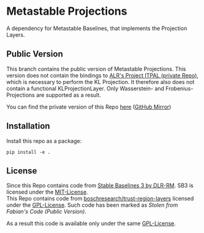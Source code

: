 # Metastable Projections

A dependency for Metastable Baselines, that implements the Projection Layers.  

## Public Version
This branch contains the public version of Metastable Projections. This version does not contain the bindings to [ALR's Project ITPAL (private Repo)](https://github.com/ALRhub/ITPAL), which is necessary to perform the KL Projection. It therefore also does not contain a functional KLProjectionLayer. Only Wasserstein- and Frobenius-Projections are supported as a result.  

You can find the private version of this Repo [here](https://git.dominik-roth.eu/dodox/metastable-projections) ([GitHub Mirror](https://github.com/D-o-d-o-x/metastable-projections))

## Installation
Install this repo as a package:
```
pip install -e .
```

## License
Since this Repo contains code from [Stable Baselines 3 by DLR-RM](https://github.com/DLR-RM/stable-baselines3). SB3 is licensed under the [MIT-License](https://github.com/DLR-RM/stable-baselines3/blob/master/LICENSE).  
This Repo contains code from [boschresearch/trust-region-layers](https://github.com/boschresearch/trust-region-layers) licensed under the [GPL-License](https://github.com/boschresearch/trust-region-layers/blob/main/LICENSE). Such code has been marked as *Stolen from Fabian's Code (Public Version)*.

As a result this code is available only under the same [GPL-License](https://github.com/boschresearch/trust-region-layers/blob/main/LICENSE).
